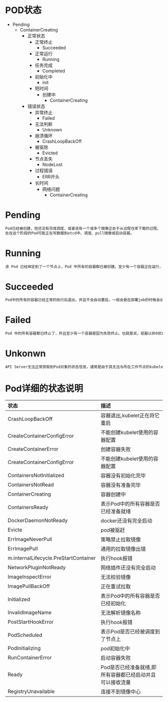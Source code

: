 # POD状态
  - Pending
    - ContainerCreating
      - 正常状态
        - 正常终止
          - Succeeded
        - 正常运行
          - Running
        - 任务完成
          - Completed
        - 初始化中
          - init
        - 短时间
          - 创建中
            - ContainerCreating
      - 错误状态
        - 异常终止
          - Failed
        - 无法判断
          - Unknown
        - 崩溃循环
          - CrashLoopBackOff
        - 被驱除
          - Evicted
        - 节点丢失
          - NodeLost
        - 过程错误
          - ERR开头
        - 长时间
          - 网络问题
            - ContainerCreating

# Pending
```bash
Pod已经被创建，但还没有完成调度，或者说有一个或多个镜像正处于从远程仓库下载的过程。
处在这个阶段的Pod可能正在写数据到etcd中、调度、pull镜像或启动容器。
```

# Running
```bash
该 Pod 已经绑定到了一个节点上，Pod 中所有的容器都已被创建。至少有一个容器正在运行，或者正处于启动或重启状态。
```

# Succeeded
```bash
Pod中的所有的容器已经正常的执行后退出，并且不会自动重启，一般会是在部署job的时候会出现。
```

# Failed
```bash
Pod 中的所有容器都已终止了，并且至少有一个容器是因为失败终止。也就是说，容器以非0状态退出或者被系统终止。
```
 
# Unkonwn
```bash
API Server无法正常获取到Pod对象的状态信息，通常是由于其无法与所在工作节点的kubelet通信所致。
```



 # Pod详细的状态说明       
| 状态    | 描述 | 
| :-------- | :----- |
| CrashLoopBackOff  | 容器退出,kubelet正在将它重启  |
| CreateContainerConfigError  | 不能创建kubelet使用的容器配置  |
| CreateContainerError  |  创建容器失败 |
| CreateContainerConfigError | 不能创建kubelet使用的容器配置  |
| ContainersNotInitialized  | 容器没有初始化完毕  |
| ContainersNotRead	  | 容器没有准备完毕  |
| ContainerCreating	  | 容器创建中  |
| ContainersReady | 表示Pod中的所有容器是否已经准备就绪  |
| DockerDaemonNotReady   | docker还没有完全启动  |
| Evicte  | pod被驱赶 |
| ErrImageNeverPull  | 策略禁止拉取镜像  |
| ErrImagePull	  |  通用的拉取镜像出错 |	
| m.internalLifecycle.PreStartContainer  | 执行hook报错  |
| NetworkPluginNotReady  | 网络插件还没有完全启动  |
| ImageInspectError  | 无法校验镜像  |
| ImagePullBackOff	  |  正在重试拉取 |
| Initialized | 表示Pod中的所有容器是否已经初始化  |
| InvalidImageName | 无法解析镜像名称  |
| PostStartHookError  | 执行hook报错  |
| PodScheduled  | 表示Pod是否已经被调度到了节点上  |
| PodInitializing  | pod初始化中  |
| RunContainerError   | 启动容器失败  |
| Ready   | Pod是否已经准备就绪,即所有容器都已经启动并且可以接收流量|
| RegistryUnavailable | 连接不到镜像中心  |

